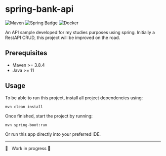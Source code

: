 # spring-bank-api 
![Maven](https://img.shields.io/badge/apache_maven-C71A36?style=for-the-badge&logo=apachemaven&logoColor=white) 
![Spring Badge](https://img.shields.io/badge/Spring-6DB33F?style=for-the-badge&logo=spring&logoColor=white) 
![Docker](https://img.shields.io/badge/Docker-2CA5E0?style=for-the-badge&logo=docker&logoColor=white)

An API sample developed for my studies purposes using spring. Initially a RestAPI CRUD, this project will be improved on the road. 

## Prerequisites

- Maven >= 3.8.4
- Java >= 11
  
## Usage

To be able to run this project, install all project dependencies using:

    mvn clean install 

Once finished, start the project by running:

    mvn spring-boot:run

Or run this app directly into your preferred IDE.

--------- 
:construction: &nbsp; Work in progress :construction:
